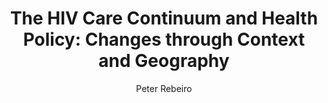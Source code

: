 ---
author: Peter Rebeiro
funder: National Institutes of Health (US)
layout: grant
link:
- https://www.niaid.nih.gov/sites/default/files/K01-Rebeiro-Summary-Statement.pdf
- https://www.niaid.nih.gov/sites/default/files/K01-Rebeiro-Application.pdf
link_name:
- Proposal
- Summary Statement
program: K01
status: funded
title: 'The HIV Care Continuum and Health Policy: Changes through Context and Geography'
year: 2017
---